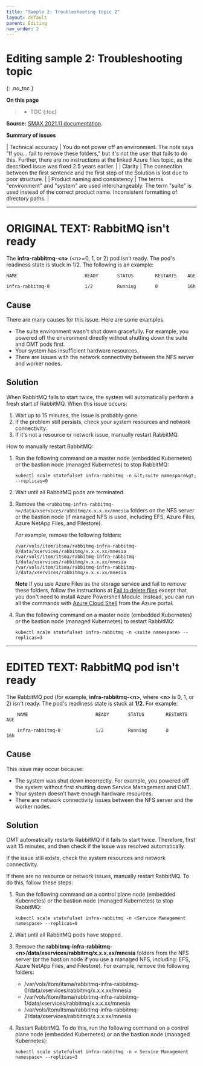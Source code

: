 ```yaml
---
title: "Sample 2: Troubleshooting topic 2"
layout: default
parent: Editing
nav_order: 2
---
```


# Editing sample 2: Troubleshooting topic
{: .no_toc }

**On this page**
> - TOC
> {:toc}

**Source:** [SMAX 2021.11 documentation](https://docs.microfocus.com/doc/SMAX/2021.11/RabbitMQNotStart).

**Summary of issues**
 
| Technical accuracy | You do not power off an environment.  The note says "If you... fail to remove these folders," but it's not the user that fails to do this. Further, there are no instructions at the linked Azure files topic, as the described issue was fixed 2.5 years earlier. |
| Clarity | The connection between the first sentence and the first step of the Solution is lost due to poor structure.  |
| Product naming and consistency | The terms "environment" and "system" are used interchangeably. The term "suite" is used instead of the correct product name. Inconsistent formatting of directory paths. |

***

# ORIGINAL TEXT: RabbitMQ isn't ready

The **infra-rabbitmq-\<n>** (\<n>=0, 1, or 2) pod isn’t ready. The pod's readiness state is stuck in 1/2. The following is an example:

```
NAME                         READY       STATUS        RESTARTS    AGE

infra-rabbitmq-0             1/2         Running       0           16h
```

## Cause

There are many causes for this issue. Here are some examples.

- The suite environment wasn't shut down gracefully. For example, you powered off the environment directly without shutting down the suite and OMT pods first.
- Your system has insufficient hardware resources.
- There are issues with the network connectivity between the NFS server and worker nodes.

## Solution

When RabbitMQ fails to start twice, the system will automatically perform a fresh start of RabbitMQ. When this issue occurs:

1. Wait up to 15 minutes, the issue is probably gone.
2. If the problem still persists, check your system resources and network connectivity.
3. If it's not a resource or network issue, manually restart RabbitMQ.

How to manually restart RabbitMQ:

1. Run the following command on a master node (embedded Kubernetes) or the bastion node (managed Kubernetes) to stop RabbitMQ:
   
	`kubectl scale statefulset infra-rabbitmq -n &lt;suite namespace&gt; --replicas=0`

2. Wait until all RabbitMQ pods are terminated.
3. Remove the `<rabbitmq-infra-rabbitmq-n>/data/xservices/rabbitmq/x.x.x.xx/mnesia` folders on the NFS server or the bastion node (if managed NFS is used, including EFS, Azure Files, Azure NetApp Files, and Filestore).
   
   For example, remove the following folders:
   
	```
	/var/vols/itom/itsma/rabbitmq-infra-rabbitmq-0/data/xservices/rabbitmq/x.x.x.xx/mnesia
	/var/vols/itom/itsma/rabbitmq-infra-rabbitmq-1/data/xservices/rabbitmq/x.x.x.xx/mnesia
	/var/vols/itom/itsma/rabbitmq-infra-rabbitmq-2/data/xservices/rabbitmq/x.x.x.xx/mnesia
	```

	**Note** If you use Azure Files as the storage service and fail to remove these folders, follow the instructions at <a class="external text" href="https://docs.microsoft.com/en-us/azure/storage/files/storage-troubleshoot-cannot-delete-files-azure-file-share" rel="nofollow" target="1" title="Fail to delete files">Fail to delete files</a> except that you don't need to install Azure Powershell Module. Instead, you can run all the commands with <a class="external text" href="https://docs.microsoft.com/en-us/azure/cloud-shell/overview" rel="nofollow" target="1" title="Azure Cloud Shell">Azure Cloud Shell</a> from the Azure portal.

4. Run the following command on a master node (embedded Kubernetes) or the bastion node (managed Kubernetes) to restart RabbitMQ:
   
	`kubectl scale statefulset infra-rabbitmq -n <suite namespace> --replicas=3`

***

# EDITED TEXT: RabbitMQ pod isn't ready

The RabbitMQ pod (for example, __infra-rabbitmq-\<n>__, where __\<n>__ is 0, 1, or 2) isn't ready. The pod's readiness state is stuck at **1/2**. For example:

```
	NAME                         READY       STATUS        RESTARTS    AGE

	infra-rabbitmq-0             1/2         Running       0           16h
```

## Cause
This issue may occur because:
- The system was shut down incorrectly. For example, you powered off the system without first shutting down Service Management and OMT.
- Your system doesn’t have enough hardware resources.
- There are network connectivity issues between the NFS server and the worker nodes.


## Solution
OMT automatically restarts RabbitMQ if it fails to start twice. Therefore, first wait 15 minutes, and then check if the issue was resolved automatically.

If the issue still exists, check the system resources and network connectivity.

If there are no resource or network issues, manually restart RabbitMQ. To do this, follow these steps:

1.	Run the following command on a control plane node (embedded Kubernetes) or the bastion node (managed Kubernetes) to stop RabbitMQ:

	`kubectl scale statefulset infra-rabbitmq -n <Service Management namespace> --replicas=0`
2.	Wait until all RabbitMQ pods have stopped.  
3.	Remove the **rabbitmq-infra-rabbitmq-\<n>/data/xservices/rabbitmq/x.x.x.xx/mnesia** folders from the NFS server (or the bastion node if you use a managed NFS, including: EFS, Azure NetApp Files, and Filestore). For example, remove the following folders:  
	- /var/vols/itom/itsma/rabbitmq-infra-rabbitmq-0/data/xservices/rabbitmq/x.x.x.xx/mnesia
	- /var/vols/itom/itsma/rabbitmq-infra-rabbitmq-1/data/xservices/rabbitmq/x.x.x.xx/mnesia
	- /var/vols/itom/itsma/rabbitmq-infra-rabbitmq-2/data/xservices/rabbitmq/x.x.x.xx/mnesia
4.	Restart RabbitMQ. To do this, run the following command on a control plane node (embedded Kubernetes) or on the bastion node (managed Kubernetes):

	`kubectl scale statefulset infra-rabbitmq -n < Service Management namespace> --replicas=3`
